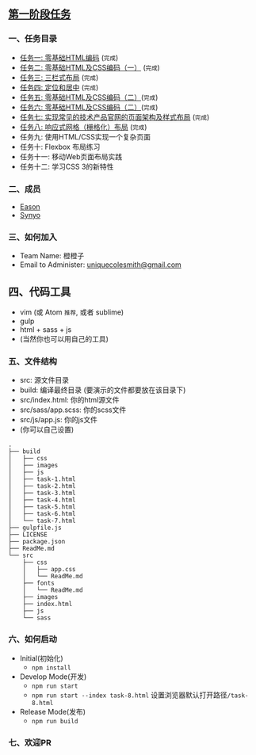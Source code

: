 ## [第一阶段任务](http://ife.baidu.com/task/all)


### 一、任务目录
* [任务一: 零基础HTML编码](http://bdife-orangeteam.github.io/Section-One/build/task-1.html) (`完成`)
* [任务二: 零基础HTML及CSS编码（一）](http://bdife-orangeteam.github.io/Section-One/build/task-2.html) (`完成`)
* [任务三: 三栏式布局](http://bdife-orangeteam.github.io/Section-One/build/task-3.html) (`完成`)
* [任务四: 定位和居中](http://bdife-orangeteam.github.io/Section-One/build/task-4.html) (`完成`)
* [任务五: 零基础HTML及CSS编码（二）](http://bdife-orangeteam.github.io/Section-One/build/task-5.html)(`完成`)
* [任务六: 零基础HTML及CSS编码（二）](http://bdife-orangeteam.github.io/Section-One/build/task-6.html)(`完成`)
* [任务七: 实现常见的技术产品官网的页面架构及样式布局](http://bdife-orangeteam.github.io/Section-One/build/task-7.html) (`完成`)
* [任务八: 响应式网格（栅格化）布局](http://bdife-orangeteam.github.io/Section-One/build/task-8.html) (`完成`)
* 任务九: 使用HTML/CSS实现一个复杂页面
* 任务十: Flexbox 布局练习
* 任务十一: 移动Web页面布局实践
* 任务十二: 学习CSS 3的新特性

### 二、成员
* [Eason](https://github.com/whatwewant)
* [Synyo](https://github.com/Synyo)

### 三、如何加入
* Team Name: 橙橙子 
* Email to Administer: [uniquecolesmith@gmail.com](mailto:uniquecolesmith@gmail.com)

## 四、代码工具
* vim (或 Atom `推荐`, 或者 sublime)
* gulp
* html + sass + js
* (当然你也可以用自己的工具)

### 五、文件结构
* src: 源文件目录
* build: 编译最终目录 (要演示的文件都要放在该目录下)
* src/index.html: 你的html源文件
* src/sass/app.scss: 你的scss文件
* src/js/app.js: 你的js文件
* (你可以自己设置)

```
.
├── build
│   ├── css
│   ├── images
│   ├── js
│   ├── task-1.html
│   ├── task-2.html
│   ├── task-3.html
│   ├── task-4.html
│   ├── task-5.html
│   ├── task-6.html
│   └── task-7.html
├── gulpfile.js
├── LICENSE
├── package.json
├── ReadMe.md
└── src
    ├── css
    │   ├── app.css
    │   └── ReadMe.md
    ├── fonts
    │   └── ReadMe.md
    ├── images
    ├── index.html
    ├── js
    └── sass
```

### 六、如何启动
* Initial(初始化)
    * `npm install`
* Develop Mode(开发)
    * `npm run start`
    * `npm run start --index task-8.html` 设置浏览器默认打开路径`/task-8.html`
* Release Mode(发布)
    * `npm run build`

### 七、欢迎PR
